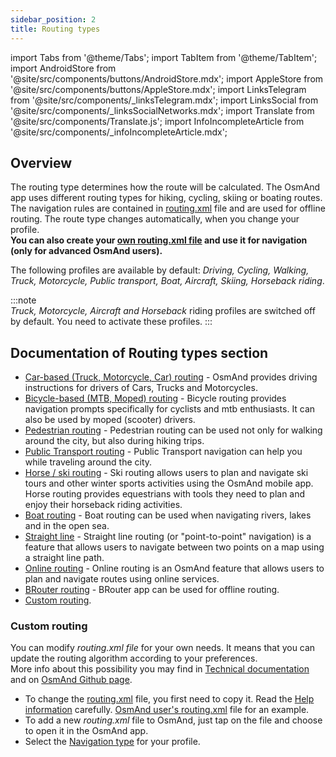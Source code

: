 ```yaml
---
sidebar_position: 2
title: Routing types
---
```


import Tabs from '@theme/Tabs';
import TabItem from '@theme/TabItem';
import AndroidStore from '@site/src/components/buttons/AndroidStore.mdx';
import AppleStore from '@site/src/components/buttons/AppleStore.mdx';
import LinksTelegram from '@site/src/components/_linksTelegram.mdx';
import LinksSocial from '@site/src/components/_linksSocialNetworks.mdx';
import Translate from '@site/src/components/Translate.js';
import InfoIncompleteArticle from '@site/src/components/_infoIncompleteArticle.mdx';


## Overview  

The routing type determines how the route will be calculated. The OsmAnd app uses different routing types for hiking, cycling, skiing or boating routes. The navigation rules are contained in [routing.xml](../../../technical/osmand-file-formats/osmand-routing-xml.md) file and are used for offline routing. The route type changes automatically, when you change your profile.  
**You can also create your [own routing.xml file](#custom-routing) and use it for navigation (only for advanced OsmAnd users).**  

The following profiles are available by default: *Driving, Cycling, Walking, Truck, Motorcycle, Public transport, Boat, Aircraft, Skiing, Horseback riding*.  

:::note  
*Truck, Motorcycle, Aircraft and Horseback* riding profiles are switched off by default. You need to activate these profiles.
:::


## Documentation of Routing types section

- [Car-based (Truck, Motorcycle, Car) routing](./car-based-routing.md) - OsmAnd provides driving instructions for  drivers of Cars, Trucks and Motorcycles.  
- [Bicycle-based (MTB, Moped) routing](./bicycle-based-routing.md) - Bicycle routing provides navigation prompts specifically for cyclists and mtb enthusiasts. It can also be used by moped (scooter) drivers.  
- [Pedestrian routing](./pedestrian-routing.md) - Pedestrian routing can be used not only for walking around the city, but also during hiking trips.
- [Public Transport routing](./public-transport-navigation.md) - Public Transport navigation can help you while traveling around the city.
- [Horse / ski routing](./horse-ski-routing.md) - Ski routing allows users to plan and navigate ski tours and other winter sports activities using the OsmAnd mobile app.  
Horse routing provides equestrians with tools they need to plan and enjoy their horseback riding activities.  
- [Boat routing](./boat-navigation.md) - Boat routing can be used when navigating rivers, lakes and in the open sea.
- [Straight line](./straight-line-routing.md) - Straight line routing (or "point-to-point" navigation) is a feature that allows users to navigate between two points on a map using a straight line path.  
- [Online routing](./online-routing.md) - Online routing is an OsmAnd feature that allows users to plan and navigate routes using online services.  
- [BRouter routing](./brouter.md) - BRouter app can be used for offline routing.
- [Custom routing](#custom-routing).


### Custom routing

You can modify _routing.xml file_ for your own needs. It means that you can update the routing algorithm according to your preferences.  
More info about this possibility you may find in [Technical documentation](../../../technical/osmand-file-formats/osmand-routing-xml.md) and on [OsmAnd Github page](https://github.com/osmandapp/OsmAnd-resources/blob/master/routing/routing.xml).  

- To change the [routing.xml](https://github.com/osmandapp/OsmAnd-resources/blob/master/routing/routing.xml) file, you first need to copy it. Read the [Help information](https://github.com/osmandapp/OsmAnd-resources/blob/master/routing/routing.xml#L25) carefully. [OsmAnd user's routing.xml](https://groups.google.com/g/osmand/c/JvV7p_JJvEU) file for an example.
- To add a new *routing.xml* file to OsmAnd, just tap on the file and choose to open it in the OsmAnd app.
- Select the [Navigation type](../../navigation/route-navigation.md#type-of-navigation) for your profile.

